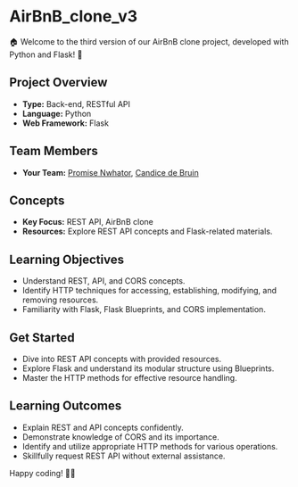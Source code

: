 # AirBnB_clone_v3
🏠 Welcome to the third version of our AirBnB clone project, developed with Python and Flask! 🚀

## Project Overview
- **Type:** Back-end, RESTful API
- **Language:** Python
- **Web Framework:** Flask

## Team Members
- **Your Team:** [Promise Nwhator](https://github.com/nwhator), [Candice de Bruin](https://github.com/itsjustdice)

## Concepts
- **Key Focus:** REST API, AirBnB clone
- **Resources:** Explore REST API concepts and Flask-related materials.

## Learning Objectives
- Understand REST, API, and CORS concepts.
- Identify HTTP techniques for accessing, establishing, modifying, and removing resources.
- Familiarity with Flask, Flask Blueprints, and CORS implementation.

## Get Started
- Dive into REST API concepts with provided resources.
- Explore Flask and understand its modular structure using Blueprints.
- Master the HTTP methods for effective resource handling.

## Learning Outcomes
- Explain REST and API concepts confidently.
- Demonstrate knowledge of CORS and its importance.
- Identify and utilize appropriate HTTP methods for various operations.
- Skillfully request REST API without external assistance.

Happy coding! 🚴‍♂️
